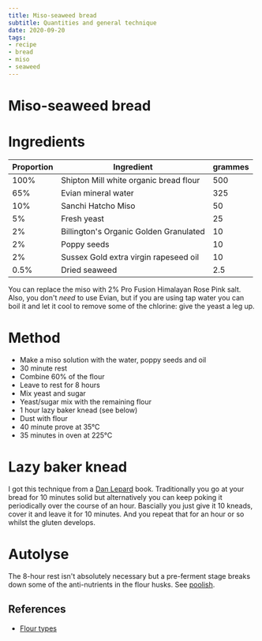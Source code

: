 ```yaml
---
title: Miso-seaweed bread
subtitle: Quantities and general technique
date: 2020-09-20
tags:
- recipe
- bread
- miso
- seaweed
---
```


# Miso-seaweed bread

# Ingredients
| Proportion | Ingredient | grammes |
| --- | --- | --- |
| 100% | Shipton Mill white organic bread flour | 500 |
| 65% | Evian mineral water | 325 |
| 10% | Sanchi Hatcho Miso | 50 |
| 5% | Fresh yeast | 25 |
| 2% | Billington's Organic Golden Granulated | 10 |
| 2% | Poppy seeds | 10 |
| 2% | Sussex Gold extra virgin rapeseed oil | 10 |
| 0.5% | Dried seaweed | 2.5 |

You can replace the miso with 2% Pro Fusion Himalayan Rose Pink salt. Also, you don't *need* to use Evian, but if you are using tap water you can boil it and let it cool to remove some of the chlorine: give the yeast a leg up.

# Method
- Make a miso solution with the water, poppy seeds and oil
- 30 minute rest
- Combine 60% of the flour
- Leave to rest for 8 hours
- Mix yeast and sugar
- Yeast/sugar mix with the remaining flour
- 1 hour lazy baker knead (see below)
- Dust with flour
- 40 minute prove at 35°C
- 35 minutes in oven at 225°C

# Lazy baker knead
I got this technique from a [Dan Lepard](https://www.danlepard.com/) book. Traditionally you go at your bread for 10 minutes solid but alternatively you can keep poking it periodically over the course of an hour. Bascially you just give it 10 kneads, cover it and leave it for 10 minutes. And you repeat that for an hour or so whilst the gluten develops.

# Autolyse
The 8-hour rest isn't absolutely necessary but a pre-ferment stage breaks down
some of the anti-nutrients in the flour husks. See
[poolish](https://en.wikipedia.org/wiki/Pre-ferment).

## References
- [Flour types](https://en.wikipedia.org/wiki/Flour)
